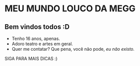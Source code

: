 # MEU MUNDO LOUCO DA MEGG
## Bem vindos todos :D

- Tenho 16 anos, apenas.
- Adoro teatro e artes em geral. 
- Quer me contatar? Que pena, você não pode, *eu não existo.*

SIGA PARA MAIS DICAS :)

